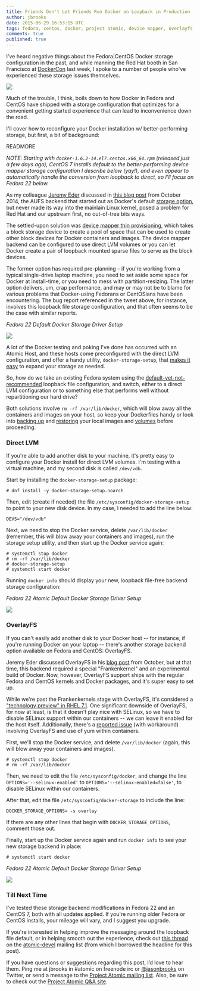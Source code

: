 ```yaml
---
title: Friends Don't Let Friends Run Docker on Loopback in Production
author: jbrooks
date: 2015-06-29 16:53:15 UTC
tags: fedora, centos, docker, project atomic, device mapper, overlayfs, selinux
comments: true
published: true
---
```


I've heard negative things about the Fedora\|CentOS Docker storage configuration in the past, and while manning the Red Hat booth in San Francisco at [DockerCon](http://www.dockercon.com/) last week, I spoke to a number of people who've experienced these storage issues themselves.

[![](images/banned-dm.png)](https://twitter.com/codinghorror/status/604096348682485760)

Much of the trouble, I think, boils down to how Docker in Fedora and CentOS have shipped with a storage configuration that optimizes for a convenient getting started experience that can lead to inconvenience down the road. 

I'll cover how to reconfigure your Docker installation w/ better-performing storage, but first, a bit of background:

READMORE

_NOTE: Starting with `docker-1.6.2-14.el7.centos.x86_64.rpm` (released just a few days ago), CentOS 7 installs default to the better-performing device mapper storage configuration I describe below (yay!), and even appear to automatically handle the conversion from loopback to direct, so I'll focus on Fedora 22 below._

As my colleague [Jeremy Eder](https://twitter.com/jeremyeder) discussed in [this blog post](http://developerblog.redhat.com/2014/09/30/overview-storage-scalability-docker/) from October 2014, the AUFS backend that started out as Docker's default [storage option](http://jpetazzo.github.io/assets/2015-03-03-not-so-deep-dive-into-docker-storage-drivers.html), but never made its way into the mainlain Linux kernel, posed a problem for Red Hat and our upstream first, no out-of-tree bits ways.

The settled-upon solution was [device mapper thin provisioning](https://github.com/docker/docker/blob/master/daemon/graphdriver/devmapper/README.md), which takes a block storage device to create a pool of space that can be used to create other block devices for Docker containers and images. The device mapper backend can be configured to use direct LVM volumes or you can let Docker create a pair of loopback mounted sparse files to serve as the block devices. 

The former option has required pre-planning – if you're working from a typical single-drive laptop machine, you need to set aside some space for Docker at install-time, or you need to mess with partition-resizing. The latter option delivers, um, crap performance, and may or may not be to blame for various problems that Docker-using Fedorans or CentOSians have been encountering. The bug report referenced in the tweet above, for instance, involves this loopback file storage configuration, and that often seems to be the case with similar reports.

 _Fedora 22 Default Docker Storage Driver Setup_
 
![](images/docker-info-loop.png)
 
A lot of the Docker testing and poking I've done has occurred with an Atomic Host, and these hosts come preconfigured with the direct LVM configuration, and offer a handy utility, `docker-storage-setup`, that [makes it easy](http://www.projectatomic.io/docs/docker-storage-recommendation/) to expand your storage as needed.

So, how do we take an existing Fedora system using the [default-yet-not-recommended](https://lists.projectatomic.io/projectatomic-archives/atomic-devel/2015-April/msg00033.html) loopback file configuration, and switch, either to a direct LVM configuration or to something else that performs well without repartitioning our hard drive?

Both solutions involve `rm -rf /var/lib/docker`, which will blow away all the containers and images on your host, so keep your Dockerfiles handy or look into [backing up](https://docs.docker.com/reference/commandline/export/) and [restoring](https://docs.docker.com/reference/commandline/import/) your local images and [volumes](https://docs.docker.com/userguide/dockervolumes/#backup-restore-or-migrate-data-volumes) before proceeding.

### Direct LVM

If you're able to add another disk to your machine, it's pretty easy to configure your Docker install for direct LVM volumes. I'm testing with a virtual machine, and my second disk is called `/dev/vdb`.

Start by installing the `docker-storage-setup` package:

````
# dnf install -y docker-storage-setup.noarch
````
Then, edit (create if needed) the file `/etc/sysconfig/docker-storage-setup` to point to your new disk device. In my case, I needed to add the line below:

````
DEVS="/dev/vdb"
````

Next, we need to stop the Docker service, delete `/var/lib/docker` (remember, this will blow away your containers and images), run the storage setup utility, and then start up the Docker service again:

````
# systemctl stop docker
# rm -rf /var/lib/docker
# docker-storage-setup
# systemctl start docker
````

Running `docker info` should display your new, loopback file-free backend storage configuration:

_Fedora 22 Atomic Default Docker Storage Driver Setup_

![](images/docker-info-direct.png)

### OverlayFS

If you can't easily add another disk to your Docker host -- for instance, if you're running Docker on your laptop -- there's another storage backend option available on Fedora and CentOS: OverlayFS. 

Jeremy Eder discussed OverlayFS in his [blog post](http://developerblog.redhat.com/2014/09/30/overview-storage-scalability-docker/) from October, but at that time, this backend required a special "Frankenkernel" and an experimental build of Docker. Now, however, OverlayFS support ships with the regular Fedora and CentOS kernels and Docker packages, and it's super easy to set up.

While we're past the Frankenkernels stage with OverlayFS, it's considered a ["technology preview" in RHEL 7.1](https://access.redhat.com/documentation/en-US/Red_Hat_Enterprise_Linux/7/html/7.1_Release_Notes/chap-Red_Hat_Enterprise_Linux-7.1_Release_Notes-File_Systems.html). One significant downside of OverlayFS, for now at least, is that it doesn't play nice with SELinux, so we have to disable SELinux support within our containers -- we can leave it enabled for the host itself. Additionally, there's a [reported issue](https://bugzilla.redhat.com/show_bug.cgi?id=1213602) (with workaround) involving OverlayFS and use of yum within containers.  

First, we'll stop the Docker service, and delete `/var/lib/docker` (again, this will blow away your containers and images).

````
# systemctl stop docker
# rm -rf /var/lib/docker
````

Then, we need to edit the file `/etc/sysconfig/docker`, and change the line `OPTIONS='--selinux-enabled'` to `OPTIONS='--selinux-enabled=false'`, to disable SELinux within our containers.

After that, edit the file `/etc/sysconfig/docker-storage` to include the line:

````
DOCKER_STORAGE_OPTIONS= -s overlay
````

If there are any other lines that begin with `DOCKER_STORAGE_OPTIONS`, comment those out.

Finally, start up the Docker service again and run `docker info` to see your new storage backend in place:

````
# systemctl start docker
````

_Fedora 22 Atomic Default Docker Storage Driver Setup_

![](images/docker-info-overlay.png)

### Till Next Time

I've tested these storage backend modifications in Fedora 22 and an CentOS 7, both with all updates applied. If you're running older Fedora or CentOS installs, your mileage will vary, and I suggest you upgrade.

If you're interested in helping improve the messaging around the loopback file default, or in helping smooth out the experience, check out [this thread](https://lists.projectatomic.io/projectatomic-archives/atomic-devel/2015-April/msg00033.html) on the [atomic-devel](https://lists.projectatomic.io/mailman/listinfo/atomic-devel) mailing list (from which I borrowed the headline for this post).

If you have questions or suggestions regarding this post, I’d love to hear them. Ping me at jbrooks in #atomic on freenode irc or [@jasonbrooks](https://twitter.com/jasonbrooks) on Twitter, or send a message to the [Project Atomic mailing list](https://lists.projectatomic.io/mailman/listinfo/atomic-devel). Also, be sure to check out the [Project Atomic Q&A site](http://ask.projectatomic.io/en/questions/).